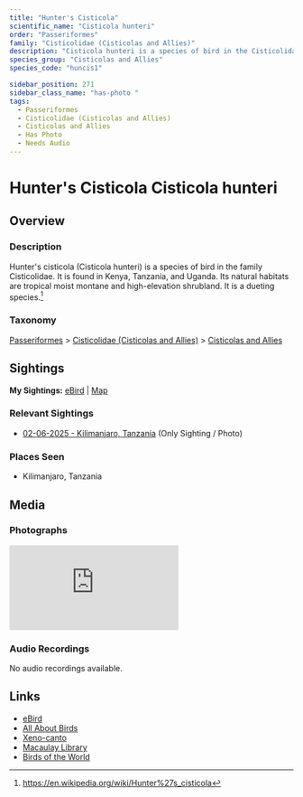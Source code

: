 ```yaml
---
title: "Hunter's Cisticola"
scientific_name: "Cisticola hunteri"
order: "Passeriformes"
family: "Cisticolidae (Cisticolas and Allies)"
description: "Cisticola hunteri is a species of bird in the Cisticolidae (Cisticolas and Allies) family. It has been observed 1 times. It has been photographed."
species_group: "Cisticolas and Allies"
species_code: "huncis1"

sidebar_position: 271
sidebar_class_name: "has-photo "
tags: 
  - Passeriformes
  - Cisticolidae (Cisticolas and Allies)
  - Cisticolas and Allies
  - Has Photo
  - Needs Audio
---
```


# Hunter's Cisticola <span className='sci_name'>Cisticola hunteri</span>

## Overview

### Description
Hunter's cisticola (Cisticola hunteri) is a species of bird in the family Cisticolidae.
It is found in Kenya, Tanzania, and Uganda.
Its natural habitats are tropical moist montane and high-elevation shrubland.  It is a dueting species.[^1]

[^1]: https://en.wikipedia.org/wiki/Hunter%27s_cisticola

### Taxonomy
[Passeriformes](/tags/passeriformes) > [Cisticolidae (Cisticolas and Allies)](/tags/cisticolidae-cisticolas-and-allies) > [Cisticolas and Allies](/tags/cisticolas-and-allies)


## Sightings

**My Sightings:** [eBird](https://ebird.org/lifelist?r=world&time=life&spp=huncis1) | [Map](/map?species_code=huncis1)

### Relevant Sightings

* [02-06-2025 - Kilimanjaro, Tanzania](https://ebird.org/checklist/S216483273) (Only Sighting / Photo)

### Places Seen

* Kilimanjaro, Tanzania



## Media
### Photographs
<iframe className="photo_iframe vertical" src="https://macaulaylibrary.org/asset/631579934/embed" frameBorder="0" allowFullScreen></iframe>

### Audio Recordings
No audio recordings available.

## Links
* [eBird](https://ebird.org/species/huncis1) 
* [All About Birds](https://www.allaboutbirds.org/guide/huncis1) 
* [Xeno-canto](https://www.xeno-canto.org/species/cisticola-hunteri) 
* [Macaulay Library](https://search.macaulaylibrary.org/catalog?taxonCode=huncis1&sort=rating_rank_desc)
* [Birds of the World](https://birdsoftheworld.org/bow/species/huncis1)
